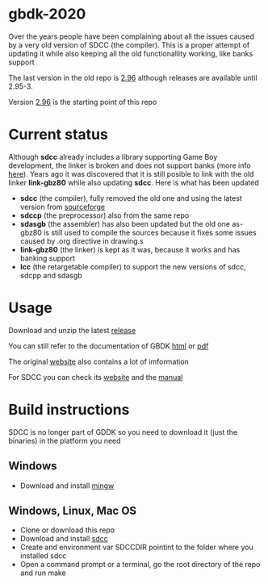 # gbdk-2020
Over the years people have been complaining about all the issues caused by a very old version of SDCC (the compiler). This is a proper attempt of updating it while also keeping all the old functionallity working, like banks support

The last version in the old repo is [2.96](https://sourceforge.net/projects/gbdk/files/gbdk/2.96/) although releases are available until 2.95-3.

Version [2.96](https://sourceforge.net/projects/gbdk/files/gbdk/2.96/) is the starting point of this repo

# Current status
Although **sdcc** already includes a library supporting Game Boy development, the linker is broken and does not support banks (more info [here](http://zalods.blogspot.com/2017/07/bitbitjam-4-velcro-sheep.html)). Years ago it was discovered that it is still posible to link with the old linker **link-gbz80** while also updating **sdcc**. Here is what has been updated
- **sdcc** (the compiler), fully removed the old one and using the latest version from [sourceforge](http://sdcc.sourceforge.net)
- **sdccp** (the preprocessor) also from the same repo
- **sdasgb** (the assembler) has also been updated but the old one as-gbz80 is still used to compile the sources because it fixes some issues caused by .org directive in drawing.s
- **link-gbz80** (the linker) is kept as it was, because it works and has banking support
- **lcc** (the retargetable compiler) to support the new versions of sdcc, sdcpp and sdasgb 

# Usage
Download and unzip the latest [release](https://github.com/Zal0/gbdk-2020/releases)

You can still refer to the documentation of GBDK [html](http://gbdk.sourceforge.net/doc/html/book01.html) or [pdf](http://gbdk.sourceforge.net/doc/gbdk-doc.pdf)

The original [website](http://gbdk.sourceforge.net/) also contains a lot of imformation

For SDCC you can check its [website](http://sdcc.sourceforge.net/) and the [manual](http://sdcc.sourceforge.net/doc/sdccman.pdf)

# Build instructions
SDCC is no longer part of GDDK so you need to download it (just the binaries) in the platform you need
## Windows
- Download and install [mingw](http://www.mingw.org/)

## Windows, Linux, Mac OS
- Clone or download this repo
- Download and install [sdcc](http://sdcc.sourceforge.net/)
- Create and environment var SDCCDIR pointint to the folder where you installed sdcc
- Open a command prompt or a terminal, go the root directory of the repo and run make

